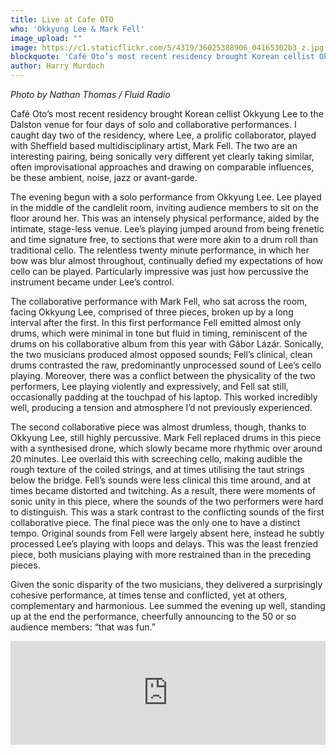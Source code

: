 ```yaml
---
title: Live at Cafe OTO
who: 'Okkyung Lee & Mark Fell'
image_upload: ""
image: https://c1.staticflickr.com/5/4319/36025388906_04165302b3_z.jpg
blockquote: 'Café Oto’s most recent residency brought Korean cellist Okkyung Lee to the Dalston venue for four days of solo and collaborative performances. I caught day two of the residency, where Lee, a prolific collaborator, played with Sheffield based multidisciplinary artist, Mark Fell. The two are an interesting pairing, being sonically very different yet clearly taking similar, often improvisational approaches and drawing on comparable influences, be these ambient, noise, jazz or avant-garde. '
author: Harry Murdoch
---
```

_Photo by Nathan Thomas / Fluid Radio_

Café Oto’s most recent residency brought Korean cellist Okkyung Lee to the Dalston venue for four days of solo and collaborative performances. I caught day two of the residency, where Lee, a prolific collaborator, played with Sheffield based multidisciplinary artist, Mark Fell. The two are an interesting pairing, being sonically very different yet clearly taking similar, often improvisational approaches and drawing on comparable influences, be these ambient, noise, jazz or avant-garde.  
  
The evening begun with a solo performance from Okkyung Lee. Lee played in the middle of the candlelit room, inviting audience members to sit on the floor around her. This was an intensely physical performance, aided by the intimate, stage-less venue. Lee’s playing jumped around from being frenetic and time signature free, to sections that were more akin to a drum roll than traditional cello. The relentless twenty minute performance, in which her bow was blur almost throughout, continually defied my expectations of how cello can be played. Particularly impressive was just how percussive the instrument became under Lee’s control. 

The collaborative performance with Mark Fell, who sat across the room, facing Okkyung Lee, comprised of three pieces, broken up by a long interval after the first. In this first performance Fell emitted almost only drums, which were minimal in tone but fluid in timing, reminiscent of the drums on his collaborative album from this year with Gábor Lázár. Sonically, the two musicians produced almost opposed sounds; Fell’s clinical, clean drums contrasted the raw, predominantly unprocessed sound of Lee’s cello playing. Moreover, there was a conflict between the physicality of the two performers, Lee playing violently and expressively, and Fell sat still, occasionally padding at the touchpad of his laptop. This worked incredibly well, producing a tension and atmosphere I’d not previously experienced. 

The second collaborative piece was almost drumless, though, thanks to Okkyung Lee, still highly percussive. Mark Fell replaced drums in this piece with a synthesised drone, which slowly became more rhythmic over around 20 minutes. Lee overlaid this with screeching cello, making audible the rough texture of the coiled strings, and at times utilising the taut strings below the bridge. Fell’s sounds were less clinical this time around, and at times became distorted and twitching. As a result, there were moments of sonic unity in this piece, where the sounds of the two performers were hard to distinguish. This was a stark contrast to the conflicting sounds of the first collaborative piece. The final piece was the only one to have a distinct tempo. Original sounds from Fell were largely absent here, instead he subtly processed Lee’s playing with loops and delays. This was the least frenzied piece, both musicians playing with more restrained than in the preceding pieces. 

Given the sonic disparity of the two musicians, they delivered a surprisingly cohesive performance, at times tense and conflicted, yet at others, complementary and harmonious. Lee summed the evening up well, standing up at the end the performance, cheerfully announcing to the 50 or so audience members: “that was fun.”

<iframe width="100%" height="166" scrolling="no" frameborder="no" src="https://w.soundcloud.com/player/?url=https%3A//api.soundcloud.com/tracks/90709059&color=8e8e8e&auto_play=false&hide_related=false&show_comments=true&show_user=true&show_reposts=false"></iframe>